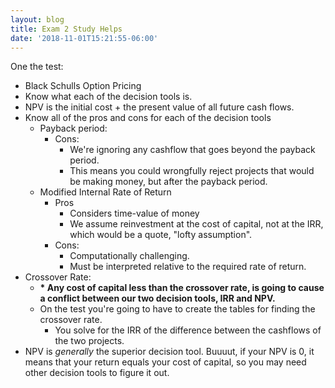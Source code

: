 ```yaml
---
layout: blog
title: Exam 2 Study Helps
date: '2018-11-01T15:21:55-06:00'
---
```

One the test:

* Black Schulls Option Pricing
* Know what each of the decision tools is.
* NPV is the initial cost + the present value of all future cash flows.
* Know all of the pros and cons for each of the decision tools
  * Payback period:
    * Cons:
      * We're ignoring any cashflow that goes beyond the payback period. 
      * This means you could wrongfully reject projects that would be making money, but after the payback period.
  * Modified Internal Rate of Return
    * Pros
      * Considers time-value of money
      * We assume reinvestment at the cost of capital, not at the IRR, which would be a quote, "lofty assumption".
    * Cons:
      * Computationally challenging.
      * Must be interpreted relative to the required rate of return.
* Crossover Rate:
  * **\* Any cost of capital less than the crossover rate, is going to cause a conflict between our two decision tools, IRR and NPV.** 
  * On the test you're going to have to create the tables for finding the crossover rate.
    * You solve for the IRR of the difference between the cashflows of the two projects.
* NPV is _generally_ the superior decision tool. Buuuut, if your NPV is 0, it means that your return equals your cost of capital, so you may need other decision tools to figure it out.
